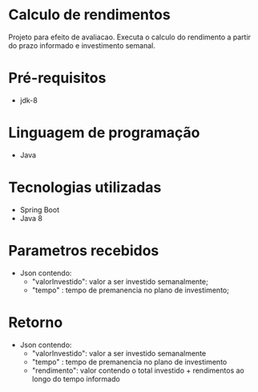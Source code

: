 Calculo de rendimentos
=================

Projeto para efeito de avaliacao. Executa o calculo do rendimento a partir do prazo informado e investimento semanal. 

# Pré-requisitos
* jdk-8

# Linguagem de programação
* Java

# Tecnologias utilizadas
* Spring Boot
* Java 8

# Parametros recebidos
* Json contendo:
  * "valorInvestido": valor a ser investido semanalmente;
  * "tempo" : tempo de premanencia no plano de investimento;

# Retorno
* Json contendo:
  * "valorInvestido": valor a ser investido semanalmente
  * "tempo" : tempo de premanencia no plano de investimento
  * "rendimento": valor contendo o total investido + rendimentos ao longo do tempo informado
